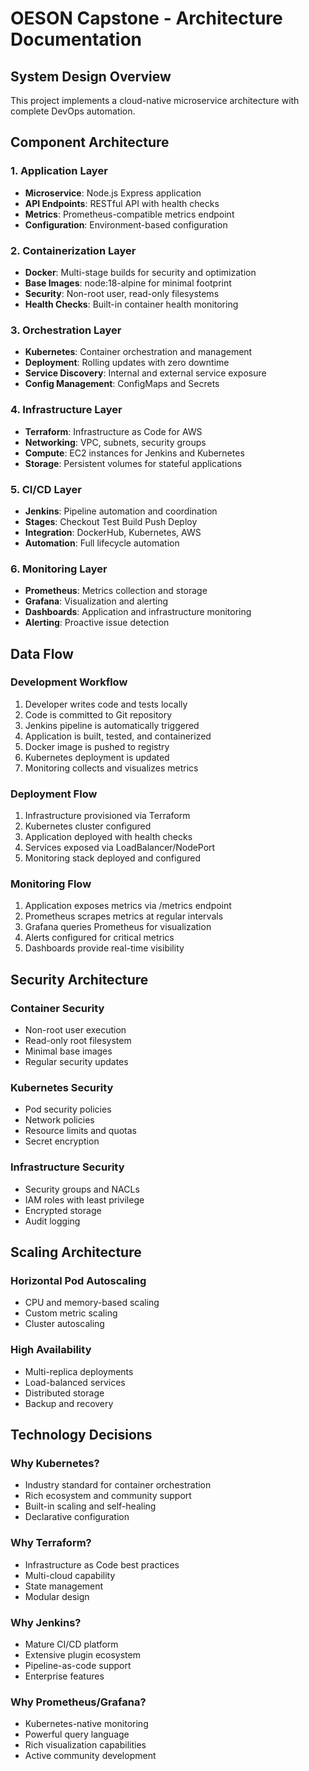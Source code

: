 ﻿#  OESON Capstone - Architecture Documentation

## System Design Overview

This project implements a cloud-native microservice architecture with complete DevOps automation.

## Component Architecture

### 1. Application Layer
- **Microservice**: Node.js Express application
- **API Endpoints**: RESTful API with health checks
- **Metrics**: Prometheus-compatible metrics endpoint
- **Configuration**: Environment-based configuration

### 2. Containerization Layer
- **Docker**: Multi-stage builds for security and optimization
- **Base Images**: node:18-alpine for minimal footprint
- **Security**: Non-root user, read-only filesystems
- **Health Checks**: Built-in container health monitoring

### 3. Orchestration Layer
- **Kubernetes**: Container orchestration and management
- **Deployment**: Rolling updates with zero downtime
- **Service Discovery**: Internal and external service exposure
- **Config Management**: ConfigMaps and Secrets

### 4. Infrastructure Layer
- **Terraform**: Infrastructure as Code for AWS
- **Networking**: VPC, subnets, security groups
- **Compute**: EC2 instances for Jenkins and Kubernetes
- **Storage**: Persistent volumes for stateful applications

### 5. CI/CD Layer
- **Jenkins**: Pipeline automation and coordination
- **Stages**: Checkout  Test  Build  Push  Deploy
- **Integration**: DockerHub, Kubernetes, AWS
- **Automation**: Full lifecycle automation

### 6. Monitoring Layer
- **Prometheus**: Metrics collection and storage
- **Grafana**: Visualization and alerting
- **Dashboards**: Application and infrastructure monitoring
- **Alerting**: Proactive issue detection

## Data Flow

### Development Workflow
1. Developer writes code and tests locally
2. Code is committed to Git repository
3. Jenkins pipeline is automatically triggered
4. Application is built, tested, and containerized
5. Docker image is pushed to registry
6. Kubernetes deployment is updated
7. Monitoring collects and visualizes metrics

### Deployment Flow
1. Infrastructure provisioned via Terraform
2. Kubernetes cluster configured
3. Application deployed with health checks
4. Services exposed via LoadBalancer/NodePort
5. Monitoring stack deployed and configured

### Monitoring Flow
1. Application exposes metrics via /metrics endpoint
2. Prometheus scrapes metrics at regular intervals
3. Grafana queries Prometheus for visualization
4. Alerts configured for critical metrics
5. Dashboards provide real-time visibility

## Security Architecture

### Container Security
- Non-root user execution
- Read-only root filesystem
- Minimal base images
- Regular security updates

### Kubernetes Security
- Pod security policies
- Network policies
- Resource limits and quotas
- Secret encryption

### Infrastructure Security
- Security groups and NACLs
- IAM roles with least privilege
- Encrypted storage
- Audit logging

## Scaling Architecture

### Horizontal Pod Autoscaling
- CPU and memory-based scaling
- Custom metric scaling
- Cluster autoscaling

### High Availability
- Multi-replica deployments
- Load-balanced services
- Distributed storage
- Backup and recovery

## Technology Decisions

### Why Kubernetes?
- Industry standard for container orchestration
- Rich ecosystem and community support
- Built-in scaling and self-healing
- Declarative configuration

### Why Terraform?
- Infrastructure as Code best practices
- Multi-cloud capability
- State management
- Modular design

### Why Jenkins?
- Mature CI/CD platform
- Extensive plugin ecosystem
- Pipeline-as-code support
- Enterprise features

### Why Prometheus/Grafana?
- Kubernetes-native monitoring
- Powerful query language
- Rich visualization capabilities
- Active community development
